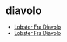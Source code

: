 # diavolo

 * [Lobster Fra Diavolo](index/l/lobster-fra-diavolo-351009.json)
 * [Lobster Fra Diavolo](index/l/lobster-fra-diavolo.json)

